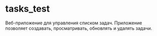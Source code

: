 # tasks_test

Веб-приложение для управления списком задач. Приложение позволяет создавать, просматривать, обновлять и удалять задачи.
